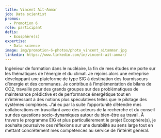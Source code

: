 ```yaml
---
title: Vincent Aït-Ammar
job: Data scientist
promos:
  - Promotion 6
role: participant
defis:
  - Ecosphère(s)
expertise:
  - Data science
image: img/promotion-6-photos/photo_vincent_aitammar.jpg
linkedin: https://www.linkedin.com/in/vincent-ait-ammar/
---
```


Ingénieur de formation dans le nucléaire, la fin de mes études me porte sur les thématiques de l’énergie et du climat. Je rejoins alors une entreprise développant une plateforme de type SIG à destination des fournisseurs d’énergie et des communes. Je contribue à l’implémentation de bilans de CO2, travaille pour des grands groupes sur des problématiques de maintenance prédictive et de performance énergétique tout en m’intéressant à des notions plus spéculatives telles que le pilotage des systèmes complexes. J’ai eu par la suite l’opportunité d’étendre mes collaborations en travaillant avec des acteurs de la recherche et du conseil sur des questions socio-dynamiques autour du bien-être au travail. À travers le programme EIG et plus particulièrement le projet Écosphère(s), je souhaite poursuivre ces réflexions sur une durabilité au sens large tout en mettant concrètement mes compétences au service de l’intérêt général.
